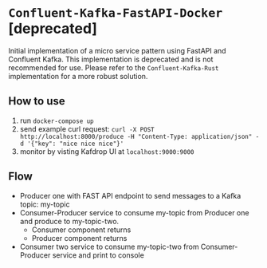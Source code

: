 # `Confluent-Kafka-FastAPI-Docker` [deprecated]

Initial implementation of a micro service pattern using FastAPI and Confluent Kafka. This implementation is deprecated and is not recommended for use. Please refer to the `Confluent-Kafka-Rust` implementation for a more robust solution.

## How to use

1. run `docker-compose up`
2. send example curl request: ```curl -X POST http://localhost:8000/produce -H "Content-Type: application/json" -d '{"key": "nice nice nice"}'```
3. monitor by visting Kafdrop UI at `localhost:9000:9000`

## Flow

- Producer one with FAST API endpoint to send messages to a Kafka topic: my-topic
- Consumer-Producer service to consume my-topic from Producer one and produce to my-topic-two.
  - Consumer component returns
  - Producer component returns
- Consumer two service to consume my-topic-two from Consumer-Producer service and print to console